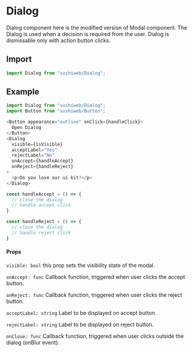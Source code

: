 # Dialog

Dialog component here is the modified version of Modal component. The Dialog is used when a decision is required from the user.
Dialog is dismissable only with action button clicks.

## Import

```js
import Dialog from "sushiweb/Dialog";
```

<!-- STORY -->

## Example

```js
import Dialog from "sushiweb/Dialog";
import Button from "sushiweb/Button";

<Button appearance="outline" onClick={handleClick}>
  Open Dialog
</Button>
<Dialog
  visible={isVisible}
  acceptLabel="Yes"
  rejectLabel="No"
  onAccept={handleAccept}
  onReject={handleReject}
>
  <p>Do you love our ui kit?</p>
</Dialog>

const handleAccept = () => {
  // close the dialog
  // handle accept click
}

const handleReject = () => {
  // close the dialog
  // handle reject click
}
```

#### Props

`visible: bool` this prop sets the visibility state of the modal.

`onAccept: func` Callback function, triggered when user clicks the accept button.

`onReject: func` Callback function, triggered when user clicks the reject button.

`acceptLabel: string` Label to be displayed on accept button.

`rejectLabel: string` Label to be displayed on reject button.

`onClose: func` Callback function, triggered when user clicks outside the dialog (onBlur event).
